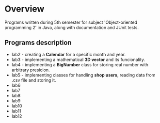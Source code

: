 # Overview

Programs written during 5th semester for subject 'Object-oriented programming 2' in Java, along with documentation and JUnit tests.

## Programs description

- lab2 - creating a **Calendar** for a specific month and year.
- lab3 - implementing a mathematical **3D vector** and its funcionality.
- lab4 - implementing a **BigNumber** class for storing real number with arbitrary presicion.
- lab5 - implementing classes for handling **shop users**, reading data from .csv file and storing it.
- lab6
- lab7
- lab8
- lab9
- lab10
- lab11
- lab12
